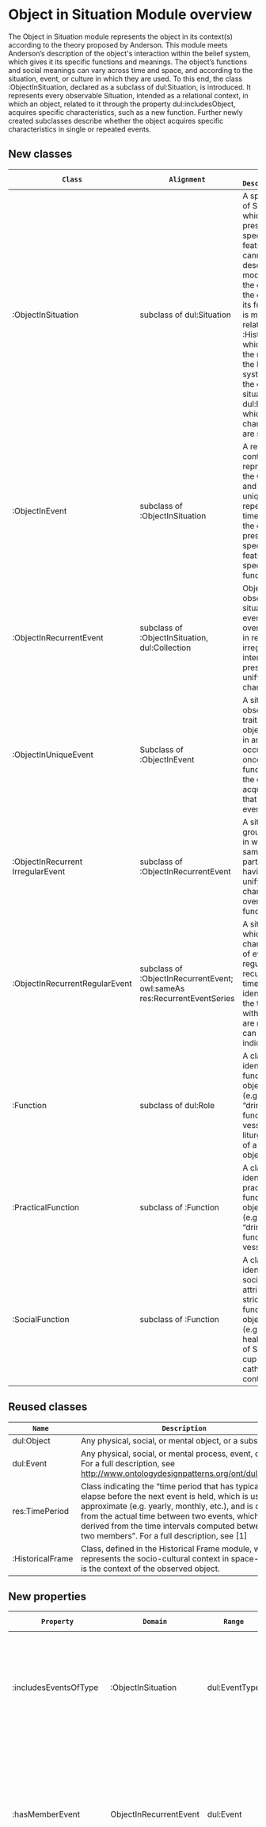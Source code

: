 # Object in Situation Module overview

The Object in Situation module represents the object in its context(s) according to the theory proposed by Anderson. This module meets Anderson’s description of the object's interaction within the belief system, which gives it its specific functions and meanings. The object’s functions and social meanings can vary across time and space, and according to the situation, event, or culture in which they are used. To this end, the class :ObjectInSituation, declared as a subclass of dul:Situation, is introduced. It represents every observable Situation, intended as a relational context, in which an object, related to it through the property dul:includesObject, acquires specific characteristics, such as a new function.
Further newly created subclasses describe whether the object acquires specific characteristics in single or repeated events. 


## New classes

| `Class` | `Alignment`|`            Description             `|
|------------|--------|----------------|
|:ObjectInSituation | subclass of dul:Situation | A specific type of Situation in which an object presents special, relevant features that cannot be described as a modification of the object (e.g., the change of its function). It is meant to be related to a :HistoricalFrame which provides the relation to the belief system in which the object is situated or to a dul:Event in which such characteristics are shown. |
|:ObjectInEvent | subclass of :ObjectInSituation | A relational context representing the CH object and the event, unique or repeated over time,  in which the object presents special, relevant features (e.g., a specific function). |
|:ObjectInRecurrentEvent | subclass of :ObjectInSituation, dul:Collection | Objects observed in situations of events repeated over time, either in regular or irregular intervals, presenting unifying characteristics. |
|:ObjectInUniqueEvent  | Subclass of :ObjectInEvent | A situation to observe certain traits of an object present in an event that occurs only once (e.g., a function that the object acquiress in that specific event). |
|:ObjectInRecurrent IrregularEvent  | subclass of :ObjectInRecurrentEvent | A situation grouping events in which the same object participates having similar, unifying characteristics over time (e.g., function). |
|:ObjectInRecurrentRegularEvent | subclass of :ObjectInRecurrentEvent; owl:sameAs res:RecurrentEventSeries | A situation in which unifying characteristics of events regularly recurring over time are identified, and the time interval with which they are repeated can be indicated.  |
|:Function | subclass of dul:Role | A class identifying the function that an object acquires (e.g., the “drinking” function of a vessel or a liturgic function of a religious object) |
|:PracticalFunction | subclass of :Function | A class identifying the practical function that an object acquires (e.g., the “drinking” function of a vessel)|
|:SocialFunction | subclass of :Function | A class identifying the socially attributed, non strictly practical function that an object acquires (e.g., the healing function of St. Servatius cup in a catholic context) |

## Reused classes
| `Name `| `          Description           `|
|-----------|----------------|
|dul:Object | Any physical, social, or mental object, or a substance |
|dul:Event | Any physical, social, or mental process, event, or state. For a full description, see http://www.ontologydesignpatterns.org/ont/dul/DUL.owl |
|res:TimePeriod | Class indicating the “time period that has typically to elapse before the next event is held, which is usually approximate (e.g. yearly, monthly, etc.), and is different from the actual time between two events, which can be derived from the time intervals computed between any two members”. For a full description, see [1] |
| :HistoricalFrame |Class, defined in the Historical Frame module, which represents the socio-cultural context in space-time that is the context of the observed object.|





## New properties

| `Property` | `Domain`     | `Range`        |`        Description        ` |
|-------|-----|--------|----------------|
| :includesEventsOfType |  :ObjectInSituation  |  dul:EventType | Relate the event series with the type of event that is included (e.g., mass, procession). It is a property chain for :hasMemberEvent o dul:hasEventType.
:hasMemberEvent|  ObjectInRecurrentEvent  |  dul:Event | Property to indicate the events of a series based  on the model of the Recurrent Situation and Recurrent Event Series ODPs, which property cannot be directly reused as they have a different domain.|
|:includesObjectFunction  |  :ObjectInSituation  |  :Function |Property to specify which function an object acquires in a specific situation. It is a part of a path from dul:Object through :ObjectInSituation extends the relation dul:Object, dul:hasRole, dul:Role. |



## Reused properties

| `Property` | `Domain`     | `Range`        |`        Description        ` |
| ---------| -------| -------| -----------| 
| dul:hasRole | dul:Object | dul:Role | A relation between an object and a role| 
| dul:includesObject | dul:Situation |  dul:Object | A relation between situations and objects| 
| dul:includesEvent | dul:Situation | dul:Event | A relation between situations and events| 
| rss:hasUnifyingFactor | dul:Collection | owl:Thing | Property relating a collection to the recognizable patterns shared by all the members of a series, unifying them. For a more detailed description, see [2] | 
| :hasContext | crm:E1_Entity | :HistoricalFrame | Property defined in the Historical Frame module to relate the observed object, or the situations and events in which it appears, to a Historical Frame | 



## References
[1] Carriero, V. A., Gangemi, A., Nuzzolese, A. G., & Presutti, V. (2019). An Ontology Design Pattern for Representing Recurrent Events. *WOP@ ISWC*, 59–70. https://ceur-ws.org/Vol-2459/pattern1.pdf  
[2] Carriero, V. A., Gangemi, A., Nuzzolese, A. G., & Presutti, V. (2021). An Ontology Design Pattern for representing Recurrent Situations. In E. Blomqvist, T. Hahmann, K. Hahmann, P. Hitzler, R. Hoekstra, R. Mutharaju, M. Poveda-Villalón, C. Shimizu, M. G. Skjæveland, M. Solanki, V. Svátek, & L. Zhou (Eds.), *Advances in Pattern-Based Ontology Engineering* (pp. 166–182). IOS Press Ebooks. https://doi.org/10.3233/SSW210013